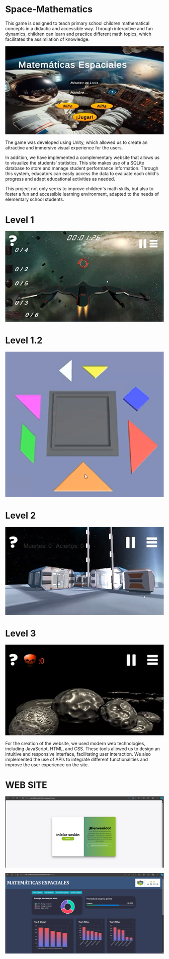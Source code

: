 # Space-Mathematics

This game is designed to teach primary school children mathematical concepts in a didactic and accessible way. Through interactive and fun dynamics, children can learn and practice different math topics, which facilitates the assimilation of knowledge.

![image alt](https://github.com/Roodrrigoo/Space-Mathematics/blob/main/File/matematicas%20espaciales%20portada.png?raw=true)

The game was developed using Unity, which allowed us to create an attractive and immersive visual experience for the users.

In addition, we have implemented a complementary website that allows us to visualize the students' statistics. This site makes use of a SQLite database to store and manage student performance information. Through this system, educators can easily access the data to evaluate each child's progress and adapt educational activities as needed.


This project not only seeks to improve children's math skills, but also to foster a fun and accessible learning environment, adapted to the needs of elementary school students.

# Level 1
![image alt](https://github.com/Roodrrigoo/Space-Mathematics/blob/main/File/nivel%201%20matematicas%20espaciales.png?raw=true)

# Level 1.2

![image alt](https://github.com/Roodrrigoo/Space-Mathematics/blob/main/File/nivel%201.2%20matematicas%20espaciales.png?raw=true)

# Level 2
![image alt](https://github.com/Roodrrigoo/Space-Mathematics/blob/main/File/nivel%202%20matematicas%20espaciales.png?raw=true
)

# Level 3

![image alt](https://github.com/Roodrrigoo/Space-Mathematics/blob/main/File/nivel%203%20matematicas%20espaciales.png?raw=true
)


For the creation of the website, we used modern web technologies, including JavaScript, HTML, and CSS. These tools allowed us to design an intuitive and responsive interface, facilitating user interaction. We also implemented the use of APIs to integrate different functionalities and improve the user experience on the site.

# WEB SITE

![image alt](https://github.com/Roodrrigoo/Space-Mathematics/blob/main/File/matematicas%20espaciales%20sitio%20inicial%20.png?raw=true
)

![image alt](https://github.com/Roodrrigoo/Space-Mathematics/blob/main/File/matematicas%20espaciales%20sitio%20web%20.png?raw=true
)


















